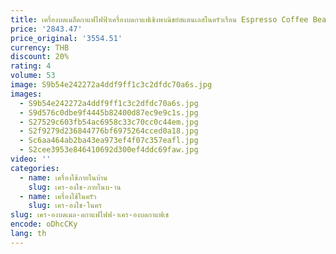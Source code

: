 ```yaml
---
title: เครื่องบดเมล็ดกาแฟไฟฟ้าเครื่องบดกาแฟเชิงพาณิชย์สแตนเลสในครัวเรือน Espresso Coffee Bean เครื่องบด
price: '2843.47'
price_original: '3554.51'
currency: THB
discount: 20%
rating: 4
volume: 53
image: S9b54e242272a4ddf9ff1c3c2dfdc70a6s.jpg
images:
  - S9b54e242272a4ddf9ff1c3c2dfdc70a6s.jpg
  - S9d576c0dbe9f4445b82400d87ec9e9c1s.jpg
  - S27529c603fb54ac6958c33c70cc0c44em.jpg
  - S2f9279d236844776bf6975264cced0a18.jpg
  - Sc6aa464ab2ba43ea973ef4f07c357eafl.jpg
  - S2cee3953e846410692d300ef4ddc69faw.jpg
video: ''
categories:
  - name: เครื่องใช้ภายในบ้าน
    slug: เคร-องใช-ภายในบ-าน
  - name: เครื่องใช้ในครัว
    slug: เคร-องใช-ในคร
slug: เคร-องบดเมล-ดกาแฟไฟฟ-าเคร-องบดกาแฟเช
encode: oDhcCKy
lang: th
---
```

  